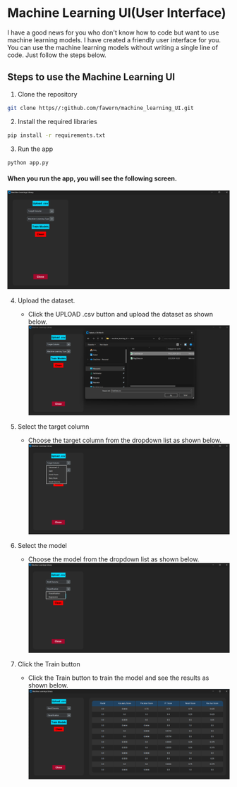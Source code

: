 # Machine Learning UI(User Interface)

I have a good news for you who don't know how to code but want to use
machine learning models. I have created a friendly user interface for you.
You can use the machine learning models without writing a single line of code. Just follow the steps below.

## Steps to use the Machine Learning UI

1. Clone the repository

```bash
git clone https//:github.com/fawern/machine_learning_UI.git
```

2. Install the required libraries

```bash
pip install -r requirements.txt
```

3. Run the app

```bash
python app.py
```

#### When you run the app, you will see the following screen.

![before](./imgs/img_1.png)

4. Upload the dataset.

   - Click the UPLOAD .csv button and upload the dataset as shown below.
     ![before](./imgs/img_2.png)

5. Select the target column

   - Choose the target column from the dropdown list as shown below.
     ![before](./imgs/img_3.png)

6. Select the model

   - Choose the model from the dropdown list as shown below.
     ![before](./imgs/img_4.png)

7. Click the Train button
   - Click the Train button to train the model and see the results as shown below.
     ![before](./imgs/img_5.png)
